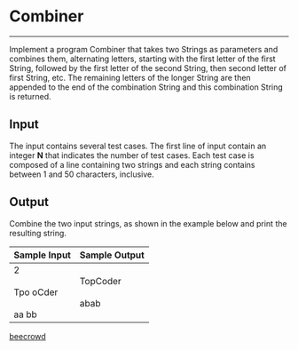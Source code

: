 # Combiner

---

Implement a program Combiner that takes two Strings as parameters and combines them, alternating letters, starting with the first letter of the first String, followed by the first letter of the second String, then second letter of first String, etc. The remaining letters of the longer String are then appended to the end of the combination String and this combination String is returned.

## Input

The input contains several test cases. The first line of input contain an integer **N** that indicates the number of test cases. Each test case is composed of a line containing two strings and each string contains between 1 and 50 characters, inclusive.

## Output

Combine the two input strings, as shown in the example below and print the resulting string.

| Sample Input                    | Sample Output        |
| ------------------------------- | -------------------- |
| 2<br><br>Tpo oCder<br><br>aa bb | TopCoder<br><br>abab |

[beecrowd](https://www.beecrowd.com.br/judge/en/problems/view/1238)
